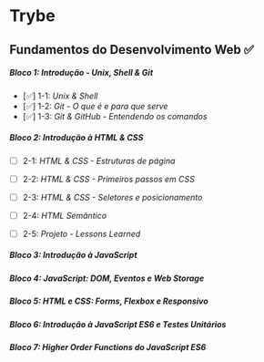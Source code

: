 # Trybe

## Fundamentos do Desenvolvimento Web ✅

##### Bloco 1: Introdução - Unix, Shell & Git 

- [✅] 1-1: _Unix & Shell_
- [✅] 1-2: _Git - O que é e para que serve_
- [✅] 1-3: _Git & GitHub - Entendendo os comandos_


##### Bloco 2: Introdução à HTML & CSS

- [ ] 2-1: _HTML & CSS - Estruturas de página_
- [ ] 2-2: _HTML & CSS - Primeiros passos em CSS_
- [ ] 2-3: _HTML & CSS - Seletores e posicionamento_
- [ ] 2-4: _HTML Semântico_
- [ ] 2-5: _Projeto - Lessons Learned_


##### Bloco 3: Introdução à JavaScript

##### Bloco 4: JavaScript: DOM, Eventos e Web Storage

##### Bloco 5: HTML e CSS: Forms, Flexbox e Responsivo

##### Bloco 6: Introdução à JavaScript ES6 e Testes Unitários

##### Bloco 7: Higher Order Functions do JavaScript ES6
